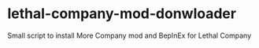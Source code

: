 # lethal-company-mod-donwloader
Small script to install More Company mod and BepInEx for Lethal Company
